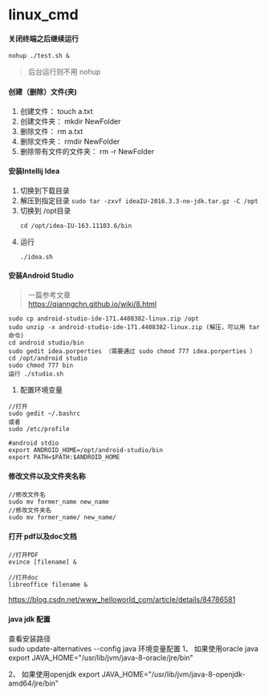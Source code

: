 # linux_cmd

#### 关闭终端之后继续运行
```
nohup ./test.sh &
```
> 后台运行则不用 nohup

#### 创建（删除）文件(夹)

   1. 创建文件： touch a.txt
   2. 创建文件夹： mkdir NewFolder
   3. 删除文件： rm a.txt
   4. 删除文件夹： rmdir NewFolder
   5. 删除带有文件的文件夹： rm -r NewFolder
   
#### 安装Intellij Idea 
1. 切换到下载目录
2. 解压到指定目录 ```sudo tar -zxvf ideaIU-2016.3.3-no-jdk.tar.gz -C /opt```
3. 切换到 /opt目录 
   ```
   cd /opt/idea-IU-163.11103.6/bin
   ```
4. 运行 
   ```
   ./idea.sh
   ```
   
 #### 安装Android Studio
 > 一篇参考文章</br>
 https://qianngchn.github.io/wiki/8.html
 ```
 sudo cp android-studio-ide-171.4408382-linux.zip /opt
 sudo unzip -x android-studio-ide-171.4408382-linux.zip (解压，可以用 tar命令)
 cd android studio/bin
 sudo gedit idea.porperties （需要通过 sudo chmod 777 idea.porperties ）
 cd /opt/android studio
 sudo chmod 777 bin
 运行 ./studio.sh
 ```
 1. 配置环境变量
 ```
//打开
sudo gedit ~/.bashrc 
或者 
sudo /etc/profile
 ```
 ```
#android stdio
export ANDROID_HOME=/opt/android-studio/bin
export PATH=$PATH:$ANDROID_HOME
 ```
#### 修改文件以及文件夹名称
```
//修改文件名
sudo mv former_name new_name
//修改文件夹名
sudo mv former_name/ new_name/
```

#### 打开 pdf以及doc文档
```
//打开PDF
evince [filename] &

//打开doc
libreoffice filename &
```
https://blog.csdn.net/www_helloworld_com/article/details/84786581

#### java jdk 配置
查看安装路径 </br>
sudo update-alternatives --config java
环境变量配置
1、 如果使用oracle java
export JAVA_HOME="/usr/lib/jvm/java-8-oracle/jre/bin"

2、 如果使用openjdk
export JAVA_HOME="/usr/lib/jvm/java-8-openjdk-amd64/jre/bin"

